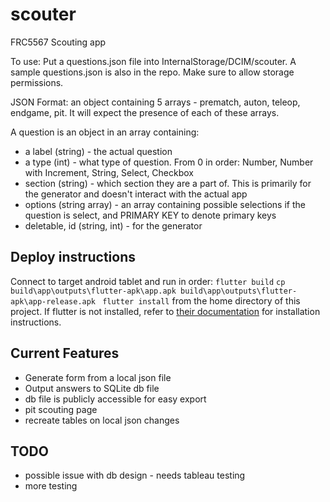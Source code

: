 # scouter

FRC5567 Scouting app

To use: Put a questions.json file into InternalStorage/DCIM/scouter. A sample
questions.json is also in the repo. Make sure to allow storage permissions.

JSON Format:
an object containing 5 arrays - prematch, auton, teleop, endgame, pit.
It will expect the presence of each of these arrays.

A question is an object in an array containing:
 - a label (string) - the actual question
 - a type (int) - what type of question. From 0 in order: Number, Number with Increment, String, Select, Checkbox
 - section (string) - which section they are a part of. This is primarily for the generator and doesn't interact with the actual app
 - options (string array) - an array containing possible selections if the question is select, and PRIMARY KEY to denote primary keys
 - deletable, id (string, int) - for the generator

## Deploy instructions
Connect to target android tablet and run in order: `flutter build` `cp build\app\outputs\flutter-apk\app.apk build\app\outputs\flutter-apk\app-release.apk
` `flutter install` from the home directory of this project.
If flutter is not installed, refer to [their documentation](https://docs.flutter.dev/get-started/install) for installation instructions.

## Current Features
 - Generate form from a local json file
 - Output answers to SQLite db file
 - db file is publicly accessible for easy export
 - pit scouting page
 - recreate tables on local json changes

## TODO
 - possible issue with db design - needs tableau testing
 - more testing

